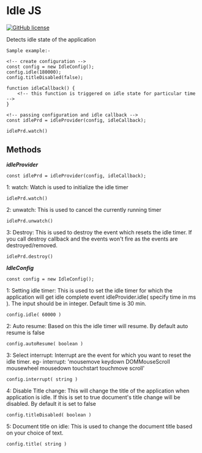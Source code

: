 # Idle JS

[![GitHub license](https://img.shields.io/github/license/nimjetushar/idle.js.svg)](https://github.com/nimjetushar/idle.js/blob/master/LICENSE)

Detects idle state of the application

```
Sample example:-

<!-- create configuration -->
const config = new IdleConfig();
config.idle(180000);
config.titleDisabled(false);

function idleCallback() {
    <!-- this function is triggered on idle state for particular time  -->
}

<!-- passing configuration and idle callback -->
const idlePrd = idleProvider(config, idleCallback);

idlePrd.watch()

```

## Methods

**_idleProvider_**
```
const idlePrd = idleProvider(config, idleCallback);
```

1: watch: Watch is used to initialize the idle timer
```
idlePrd.watch()
```

2: unwatch: This is used to cancel the currently running timer
```
idlePrd.unwatch()
```

3: Destroy: This is used to destroy the event which resets the idle timer. If you call destroy callback and the events won't fire as the events are destroyed/removed.
```
idlePrd.destroy()
```

**_IdleConfig_**
```
const config = new IdleConfig();
```

1: Setting idle timer: This is used to set the idle timer for which the application will get idle complete event idleProvider.idle( specify time in ms ). The input should be in integer. Default time is 30 min.
```
config.idle( 60000 )
```

2: Auto resume: Based on this the idle timer will resume. By default auto resume is false
```
config.autoResume( boolean )
```

3: Select interrupt: Interrupt are the event for which you want to reset the idle timer. eg- interrupt: 'mousemove keydown DOMMouseScroll mousewheel mousedown touchstart touchmove scroll'
```
config.interrupt( string )
```

4: Disable Title change: This will change the title of the application when application is idle. If this is set to true document's title change will be disabled. By default it is set to false
```
config.titleDisabled( boolean )
```

5: Document title on idle: This is used to change the document title based on your choice of text.
```
config.title( string )
```
